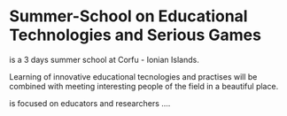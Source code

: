 # Summer-School on Educational Technologies and Serious Games

   is a 3 days summer school at Corfu - Ionian Islands. 
   
   Learning of innovative educational tecnologies and practises will be combined with meeting interesting people of the field in a beautiful place. 
   
   is focused on educators and researchers ....
   
   

